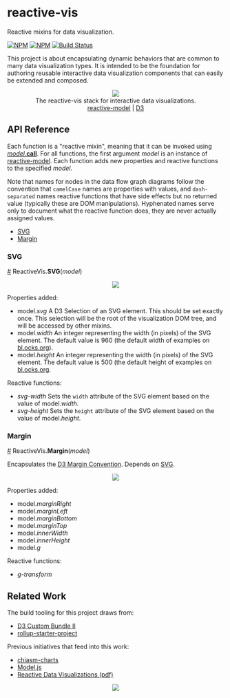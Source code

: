 # reactive-vis

Reactive mixins for data visualization.

[![NPM](https://nodei.co/npm/reactive-vis.png)](https://npmjs.org/package/reactive-vis)
[![NPM](https://nodei.co/npm-dl/reactive-vis.png?months=3)](https://npmjs.org/package/reactive-vis)
[![Build Status](https://travis-ci.org/datavis-tech/reactive-vis.svg?branch=master)](https://travis-ci.org/datavis-tech/reactive-vis)

This project is about encapsulating dynamic behaviors that are common to many data visualization types. It is intended to be the foundation for authoring reusable interactive data visualization components that can easily be extended and composed.

<p align="center">
  <img src="https://cloud.githubusercontent.com/assets/68416/15649745/73d5e1a8-2691-11e6-9a02-6a7cdb4b3b49.png">
  <br>
  The reactive-vis stack for interactive data visualizations.
  <br>
  <a href="https://github.com/datavis-tech/reactive-model">reactive-model</a> |
  <a href="https://github.com/d3/d3">D3</a>
</p>

## API Reference

Each function is a "reactive mixin", meaning that it can be invoked using <a href="https://github.com/datavis-tech/reactive-model/#call"><i>model</i>.<b>call</b></a>. For all functions, the first argument *model* is an instance of [reactive-model](https://github.com/datavis-tech/reactive-model). Each function adds new properties and reactive functions to the specified *model*.

Note that names for nodes in the data flow graph diagrams follow the convention that `camelCase` names are properties with values, and `dash-separated` names reactive functions that have side effects but no returned value (typically these are DOM manipulations). Hyphenated names serve only to document what the reactive function does, they are never actually assigned values.

 * [SVG](#svg)
 * [Margin](#margin)

### SVG

<a name="svg" href="#svg">#</a> ReactiveVis.<b>SVG</b>(<i>model</i>)

<p align="center">
  <img src="https://cloud.githubusercontent.com/assets/68416/15651271/28c7088a-269c-11e6-99e8-209a735d7314.png">
</p>

Properties added:

 * model.*svg* A D3 Selection of an SVG element. This should be set exactly once. This selection will be the root of the visualization DOM tree, and will be accessed by other mixins.
 * model.*width* An integer representing the width (in pixels) of the SVG element. The default value is 960 (the default width of examples on [bl.ocks.org](http://bl.ocks.org/)).
 * model.*height* An integer representing the width (in pixels) of the SVG element. The default value is 500 (the default height of examples on [bl.ocks.org](http://bl.ocks.org/).

Reactive functions:

 * *svg-width* Sets the `width` attribute of the SVG element based on the value of model.*width*.
 * *svg-height* Sets the `height` attribute of the SVG element based on the value of model.*height*.

### Margin

<a name="margin" href="#margin">#</a> ReactiveVis.<b>Margin</b>(<i>model</i>)

Encapsulates the [D3 Margin Convention](https://bl.ocks.org/mbostock/3019563). Depends on [SVG](#svg).

<p align="center">
  <img src="https://cloud.githubusercontent.com/assets/68416/15652243/74641c0a-26a2-11e6-83ba-05ad6f18f84e.png">
</p>

Properties added:

 * model.*marginRight*
 * model.*marginLeft*
 * model.*marginBottom*
 * model.*marginTop*
 * model.*innerWidth*
 * model.*innerHeight*
 * model.*g*

Reactive functions:

 * *g-transform*

## Related Work

The build tooling for this project draws from:

 * [D3 Custom Bundle II](http://bl.ocks.org/mbostock/97557a39b4bfc8229786c8bccb54074d)
 * [rollup-starter-project](https://github.com/rollup/rollup-starter-project)

Previous initiatives that feed into this work:

 * [chiasm-charts](https://github.com/chiasm-project/chiasm-charts)
 * [Model.js](https://github.com/curran/model)
 * [Reactive Data Visualizations (pdf)](https://github.com/curran/portfolio/raw/gh-pages/2015/reactiveVisualizationsPaper.pdf)
 
<p align="center">
  <a href="https://datavis.tech/">
    <img src="https://cloud.githubusercontent.com/assets/68416/15298394/a7a0a66a-1bbc-11e6-9636-367bed9165fc.png">
  </a>
</p>
